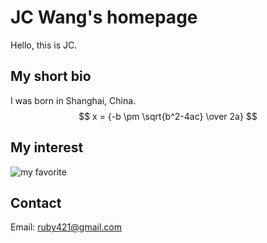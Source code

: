 # JC Wang's homepage

Hello, this is JC.

## My short bio
I was born in Shanghai, China. $$ x = {-b \pm \sqrt{b^2-4ac} \over 2a} $$

## My interest
![my favorite](IMG_0307.jpg)

## Contact
Email: ruby421@gmail.com
